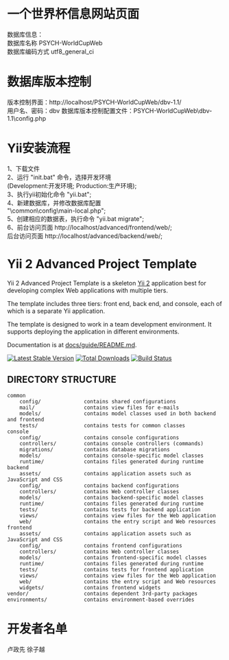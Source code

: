 
一个世界杯信息网站页面
===============================
数据库信息：  
数据库名称 PSYCH-WorldCupWeb  
数据库编码方式 utf8_general_ci  

数据库版本控制
===============================
版本控制界面：http://localhost/PSYCH-WorldCupWeb/dbv-1.1/  
用户名、密码：dbv
数据库版本控制配置文件：PSYCH-WorldCupWeb\dbv-1.1\config.php  

Yii安装流程
===============================
1、下载文件  
2、运行 "init.bat" 命令，选择开发环境  
    (Development:开发环境; Production:生产环境);  
3、执行yii初始化命令 "yii.bat";  
4、新建数据库，并修改数据库配置  
    "\common\config\main-local.php";  
5、创建相应的数据表，执行命令 "yii.bat migrate";  
6、前台访问页面 http://localhost/advanced/frontend/web/;  
   后台访问页面 http://localhost/advanced/backend/web/;  

Yii 2 Advanced Project Template
===============================

Yii 2 Advanced Project Template is a skeleton [Yii 2](http://www.yiiframework.com/) application best for
developing complex Web applications with multiple tiers.

The template includes three tiers: front end, back end, and console, each of which
is a separate Yii application.

The template is designed to work in a team development environment. It supports
deploying the application in different environments.

Documentation is at [docs/guide/README.md](docs/guide/README.md).

[![Latest Stable Version](https://poser.pugx.org/yiisoft/yii2-app-advanced/v/stable.png)](https://packagist.org/packages/yiisoft/yii2-app-advanced)
[![Total Downloads](https://poser.pugx.org/yiisoft/yii2-app-advanced/downloads.png)](https://packagist.org/packages/yiisoft/yii2-app-advanced)
[![Build Status](https://travis-ci.org/yiisoft/yii2-app-advanced.svg?branch=master)](https://travis-ci.org/yiisoft/yii2-app-advanced)

DIRECTORY STRUCTURE
-------------------

```
common
    config/              contains shared configurations
    mail/                contains view files for e-mails
    models/              contains model classes used in both backend and frontend
    tests/               contains tests for common classes    
console
    config/              contains console configurations
    controllers/         contains console controllers (commands)
    migrations/          contains database migrations
    models/              contains console-specific model classes
    runtime/             contains files generated during runtime
backend
    assets/              contains application assets such as JavaScript and CSS
    config/              contains backend configurations
    controllers/         contains Web controller classes
    models/              contains backend-specific model classes
    runtime/             contains files generated during runtime
    tests/               contains tests for backend application    
    views/               contains view files for the Web application
    web/                 contains the entry script and Web resources
frontend
    assets/              contains application assets such as JavaScript and CSS
    config/              contains frontend configurations
    controllers/         contains Web controller classes
    models/              contains frontend-specific model classes
    runtime/             contains files generated during runtime
    tests/               contains tests for frontend application
    views/               contains view files for the Web application
    web/                 contains the entry script and Web resources
    widgets/             contains frontend widgets
vendor/                  contains dependent 3rd-party packages
environments/            contains environment-based overrides
```

开发者名单
===============================
卢政先  徐子越  